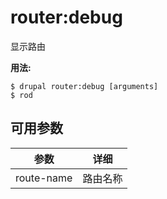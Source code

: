 # router:debug
显示路由

**用法:**
```
$ drupal router:debug [arguments] 
$ rod  
```

## 可用参数
参数 | 详细
---------|-------------
route-name | 路由名称
